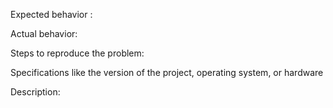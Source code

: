 Expected behavior :



Actual behavior:



Steps to reproduce the problem:



Specifications like the version of the project, operating system, or hardware



Description: 
